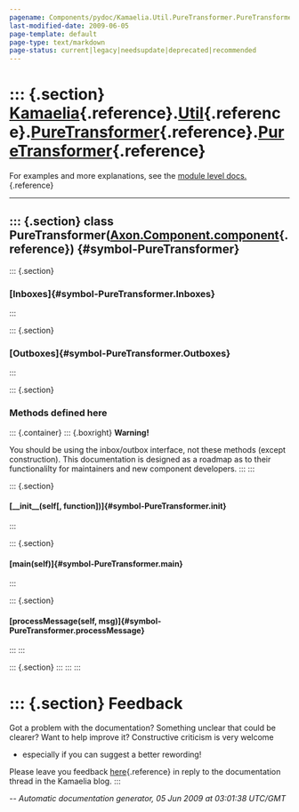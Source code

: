 ```yaml
---
pagename: Components/pydoc/Kamaelia.Util.PureTransformer.PureTransformer
last-modified-date: 2009-06-05
page-template: default
page-type: text/markdown
page-status: current|legacy|needsupdate|deprecated|recommended
---
```

::: {.section}
[Kamaelia](/Components/pydoc/Kamaelia.html){.reference}.[Util](/Components/pydoc/Kamaelia.Util.html){.reference}.[PureTransformer](/Components/pydoc/Kamaelia.Util.PureTransformer.html){.reference}.[PureTransformer](/Components/pydoc/Kamaelia.Util.PureTransformer.PureTransformer.html){.reference}
========================================================================================================================================================================================================================================================================================================

For examples and more explanations, see the [module level
docs.](/Components/pydoc/Kamaelia.Util.PureTransformer.html){.reference}

------------------------------------------------------------------------

::: {.section}
class PureTransformer([Axon.Component.component](/Docs/Axon/Axon.Component.component.html){.reference}) {#symbol-PureTransformer}
-------------------------------------------------------------------------------------------------------

::: {.section}
### [Inboxes]{#symbol-PureTransformer.Inboxes}
:::

::: {.section}
### [Outboxes]{#symbol-PureTransformer.Outboxes}
:::

::: {.section}
### Methods defined here

::: {.container}
::: {.boxright}
**Warning!**

You should be using the inbox/outbox interface, not these methods
(except construction). This documentation is designed as a roadmap as to
their functionalilty for maintainers and new component developers.
:::
:::

::: {.section}
#### [\_\_init\_\_(self\[, function\])]{#symbol-PureTransformer.__init__}
:::

::: {.section}
#### [main(self)]{#symbol-PureTransformer.main}
:::

::: {.section}
#### [processMessage(self, msg)]{#symbol-PureTransformer.processMessage}
:::
:::

::: {.section}
:::
:::
:::

::: {.section}
Feedback
========

Got a problem with the documentation? Something unclear that could be
clearer? Want to help improve it? Constructive criticism is very welcome
- especially if you can suggest a better rewording!

Please leave you feedback
[here](../../../cgi-bin/blog/blog.cgi?rm=viewpost&nodeid=1142023701){.reference}
in reply to the documentation thread in the Kamaelia blog.
:::

*\-- Automatic documentation generator, 05 Jun 2009 at 03:01:38 UTC/GMT*
